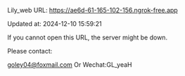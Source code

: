 Lily_web URL: https://ae6d-61-165-102-156.ngrok-free.app

Updated at: 2024-12-10 15:59:21

If you cannot open this URL, the server might be down.

Please contact: 

goley04@foxmail.com Or Wechat:GL_yeaH